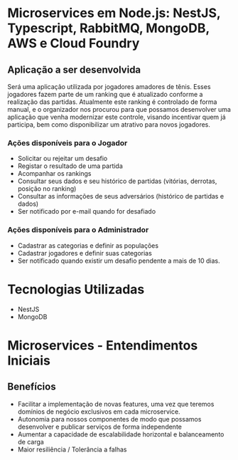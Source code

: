 # Microservices em Node.js: NestJS, Typescript, RabbitMQ, MongoDB, AWS e Cloud Foundry

## Aplicação a ser desenvolvida

Será uma aplicação utilizada por jogadores amadores de tênis.
Esses jogadores fazem parte de um ranking que é atualizado conforme a realização das partidas.
Atualmente este ranking é controlado de forma manual, e o organizador nos procurou para que possamos 
desenvolver uma aplicação que venha modernizar este controle, visando incentivar quem já participa, bem como
disponibilizar um atrativo para novos jogadores.

### Ações disponíveis para o Jogador

* Solicitar ou rejeitar um desafio
* Registar o resultado de uma partida
* Acompanhar os rankings
* Consultar seus dados e seu histórico de partidas (vitórias, derrotas, posição no ranking)
* Consultar as informações de seus adversários (histórico de partidas e dados)
* Ser notificado por e-mail quando for desafiado

### Ações disponíveis para o Administrador

* Cadastrar as categorias e definir as populações
* Cadastrar jogadores e definir suas categorias
* Ser notificado quando existir um desafio pendente a mais de 10 dias.


# Tecnologias Utilizadas

* NestJS
* MongoDB

# Microservices - Entendimentos Iniciais

## Benefícios

- Facilitar a implementação de novas features, uma vez que teremos domínios de negócio exclusivos em cada microservice.
- Autonomia para nossos componentes de modo que possamos desenvolver e publicar serviços de forma independente
- Aumentar a capacidade de escalabilidade horizontal e balanceamento de carga
- Maior resiliência / Tolerância a falhas
